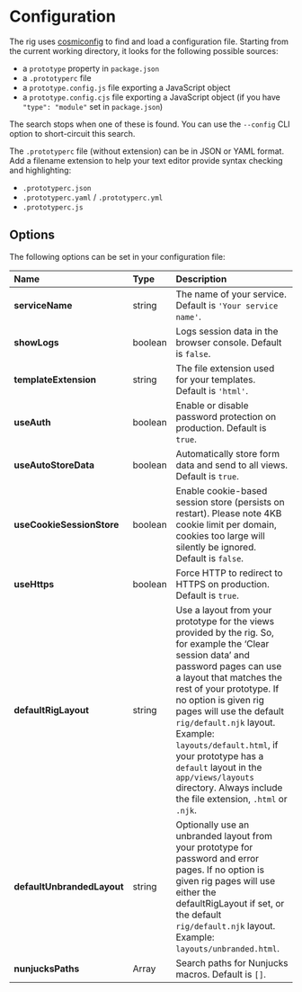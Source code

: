 # Configuration

The rig uses [cosmiconfig](https://github.com/davidtheclark/cosmiconfig) to find and load a configuration file. Starting from the current working directory, it looks for the following possible sources:

- a `prototype` property in `package.json`
- a `.prototyperc` file
- a `prototype.config.js` file exporting a JavaScript object
- a `prototype.config.cjs` file exporting a JavaScript object (if you have `"type": "module"` set in `package.json`)

The search stops when one of these is found. You can use the `--config` CLI option to short-circuit this search.

The `.prototyperc` file (without extension) can be in JSON or YAML format. Add a filename extension to help your text editor provide syntax checking and highlighting:

- `.prototyperc.json`
- `.prototyperc.yaml` / `.prototyperc.yml`
- `.prototyperc.js`

## Options

The following options can be set in your configuration file:

| Name                       | Type    | Description                                                                                                                                                                                                                                                                                                                                                                                                                                    |
| :------------------------- | :------ | :--------------------------------------------------------------------------------------------------------------------------------------------------------------------------------------------------------------------------------------------------------------------------------------------------------------------------------------------------------------------------------------------------------------------------------------------- |
| **serviceName**            | string  | The name of your service. Default is `'Your service name'`.                                                                                                                                                                                                                                                                                                                                                                                    |
| **showLogs**               | boolean | Logs session data in the browser console. Default is `false`.                                                                                                                                                                                                                                                                                                                                                                                  |
| **templateExtension**      | string  | The file extension used for your templates. Default is `'html'`.                                                                                                                                                                                                                                                                                                                                                                               |
| **useAuth**                | boolean | Enable or disable password protection on production. Default is `true`.                                                                                                                                                                                                                                                                                                                                                                        |
| **useAutoStoreData**       | boolean | Automatically store form data and send to all views. Default is `true`.                                                                                                                                                                                                                                                                                                                                                                        |
| **useCookieSessionStore**  | boolean | Enable cookie-based session store (persists on restart). Please note 4KB cookie limit per domain, cookies too large will silently be ignored. Default is `false`.                                                                                                                                                                                                                                                                              |
| **useHttps**               | boolean | Force HTTP to redirect to HTTPS on production. Default is `true`.                                                                                                                                                                                                                                                                                                                                                                              |
| **defaultRigLayout**       | string  | Use a layout from your prototype for the views provided by the rig. So, for example the ‘Clear session data’ and password pages can use a layout that matches the rest of your prototype. If no option is given rig pages will use the default `rig/default.njk` layout. Example: `layouts/default.html`, if your prototype has a `default` layout in the `app/views/layouts` directory. Always include the file extension, `.html` or `.njk`. |
| **defaultUnbrandedLayout** | string  | Optionally use an unbranded layout from your prototype for password and error pages. If no option is given rig pages will use either the defaultRigLayout if set, or the default `rig/default.njk` layout. Example: `layouts/unbranded.html`.                                                                                                                                                                                                  |
| **nunjucksPaths**          | Array   | Search paths for Nunjucks macros. Default is `[]`.                                                                                                                                                                                                                                                                                                                                                                                             |
